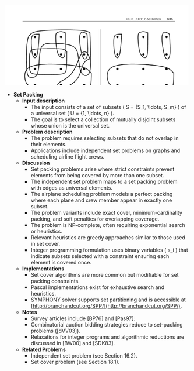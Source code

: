 ![ADM-ch18-sets-set-packing](ADM-ch18-sets-set-packing.best.png)

- **Set Packing**
  - **Input description**
    - The input consists of a set of subsets \( S = \{S_1, \ldots, S_m\} \) of a universal set \( U = \{1, \ldots, n\} \).
    - The goal is to select a collection of mutually disjoint subsets whose union is the universal set.
  - **Problem description**
    - The problem requires selecting subsets that do not overlap in their elements.
    - Applications include independent set problems on graphs and scheduling airline flight crews.
  - **Discussion**
    - Set packing problems arise where strict constraints prevent elements from being covered by more than one subset.
    - The independent set problem maps to a set packing problem with edges as universal elements.
    - The airplane scheduling problem models a perfect packing where each plane and crew member appear in exactly one subset.
    - The problem variants include exact cover, minimum-cardinality packing, and soft penalties for overlapping coverage.
    - The problem is NP-complete, often requiring exponential search or heuristics.
    - Relevant heuristics are greedy approaches similar to those used in set cover.
    - Integer programming formulation uses binary variables \( s_i \) that indicate subsets selected with a constraint ensuring each element is covered once.
  - **Implementations**
    - Set cover algorithms are more common but modifiable for set packing constraints.
    - Pascal implementations exist for exhaustive search and heuristics.
    - SYMPHONY solver supports set partitioning and is accessible at [http://branchandcut.org/SPP/](http://branchandcut.org/SPP/).
  - **Notes**
    - Survey articles include [BP76] and [Pas97].
    - Combinatorial auction bidding strategies reduce to set-packing problems ([dVV03]).
    - Relaxations for integer programs and algorithmic reductions are discussed in [BW00] and [SDK83].
  - **Related Problems**
    - Independent set problem (see Section 16.2).
    - Set cover problem (see Section 18.1).
